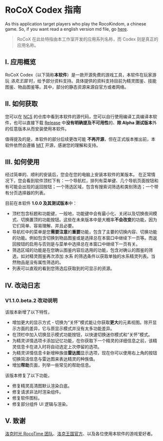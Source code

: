 # RoCoX Codex 指南

As this application target players who play the RocoKindom, a chinese game. So, if you want read a english version md file, go [here](./README.en-US.md).

> RoCoX 在此处特指由本工作室开发的应用系列名称，而 Codex 则是真正的应用名称。

## I. 应用概览

RoCoX Codex（以下简称**本软件**）是一款开源免费的游戏工具，本软件在玩家游玩 _洛克王国_ 时，给予部分资料支持。具体提供的资料支持目前为精灵图鉴、技能图鉴、物品图鉴等。其中，部分的静态资源来源自官方或者网络。

## II. 如何获取

您可以在 [NCS](https://github.com/NeserCode-Studio) 的仓库中看到本软件的源代码，您可以自行使用编译工具编译本软件，也可以直接下载 [Release](https://github.com/NeserCode-Studio/Roco-Codex/releases) 中**没有明确提及不可用性**的、**除 Alpha 测试版本**外的任意版本从而安装使用本软件。

值得提及的是，本软件的部分后续更改可能 **不再开源**，但在正式版本推出前，本软件依然会遵循 [MIT](./LICENSE) 开源，感谢您的理解和支持。

## III. 如何使用

经过简单的、顺利的安装后，您会在您的电脑上安装本软件的某版本。
在正常情况下，您会看到软件顶栏下有：一个导航栏，排列有菜单键、几个导航页面按钮和有可能会出现的返回按钮；一个筛选区域，包含有搜索词筛选和类别筛选；一个带有分页选择器的列表。

目前在本软件 **1.0.0 及其测试版本**中：

- 顶栏包含标题和功能键，一般地，功能键中会有最小化、关闭以及切换夜间模式、切换置顶的功能按钮。这些在未来版本中是大概率**不会改变**的功能，因为它们简单、容易理解、并且必要。
- 导航栏中的菜单是您**需要注意**的**重要**功能，包含了主要的切换内容、切换功能的功能。例如包含切换到物品图鉴或是选择总在本窗口中继续下一页等。而返回按钮的启用与否则是与菜单中选择总在本窗口中继续下一页有关。
- 筛选区域的功能是在您确认图鉴内容后选用的功能，包含对确认的图鉴的筛选，如对精灵图鉴再次添加 水系 的筛选条件以获取单独的水系精灵列表。当然物品是没有属性筛选的。
- 列表可以直观的看到您筛选后获取到的可显示的资源。

## IV. 改动日志

### V1.1.0.beta.2 改动说明

该版本新增了以下特性，

- 增加更大的显示方式 - 切换为“关怀”模式能让你获取**更大**的元素视图。除开显示方面的差异，它与原显示模式并没有太多功能差异。
- 在顶栏中加入切换显示模式功能按钮，以快速切换迷你模式和“关怀”模式。
- 为精灵详情选项卡添加记忆功能，在你获取下一个精灵的详细信息之前，该精灵信息卡在进入时将自动选定上次停留的选项。
- 为精灵详情信息卡新增种族值**雷达图**显示选项，现在你可以使用右上角的按钮切换简洁信息与雷达图来表达精灵的种族值。
- 增加**帮助**页面，列举一些常见的帮助信息。

该版本修复了以下功能，

- 修复精灵高清图默认渲染白底。
- 修复请求非法时渲染组件。
- 修复软件图标。
- 修复部分组件 UI 逻辑与渲染。

## V. 致谢

[洛克时光 RocoTime 团队](https://rocotime.com)、[洛克王国官方](https://17roco.com)、以及各位使用本软件的游戏爱好者。
